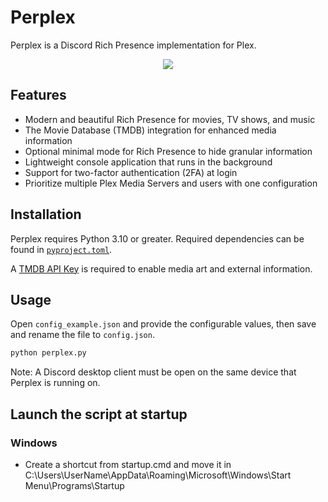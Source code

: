 # Perplex

Perplex is a Discord Rich Presence implementation for Plex.

<p align="center">
    <img src="https://i.imgur.com/M7tBxzg.png" draggable="false">
</p>

## Features

-   Modern and beautiful Rich Presence for movies, TV shows, and music
-   The Movie Database (TMDB) integration for enhanced media information
-   Optional minimal mode for Rich Presence to hide granular information
-   Lightweight console application that runs in the background
-   Support for two-factor authentication (2FA) at login
-   Prioritize multiple Plex Media Servers and users with one configuration

## Installation

Perplex requires Python 3.10 or greater. Required dependencies can be found in [`pyproject.toml`](https://github.com/EthanC/Perplex/blob/main/pyproject.toml).

A [TMDB API Key](https://www.themoviedb.org/settings/api) is required to enable media art and external information.

## Usage

Open `config_example.json` and provide the configurable values, then save and rename the file to `config.json`.

```py
python perplex.py
```

Note: A Discord desktop client must be open on the same device that Perplex is running on.

## Launch the script at startup

### Windows
-   Create a shortcut from startup.cmd and move it in C:\Users\UserName\AppData\Roaming\Microsoft\Windows\Start Menu\Programs\Startup
